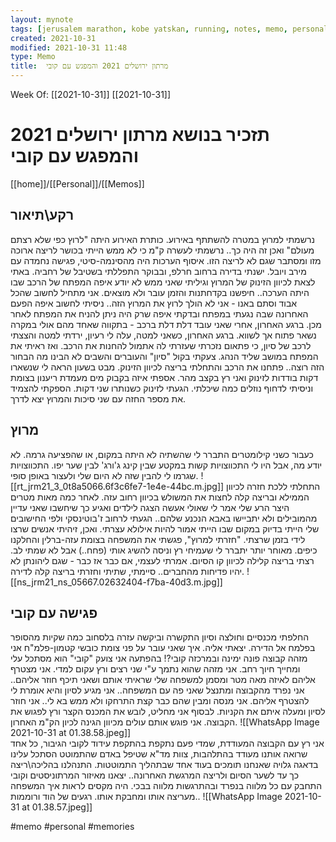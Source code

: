 ```yaml
---
layout: mynote
tags: [jerusalem marathon, kobe yatskan, running, notes, memo, personal, memory] 
created: 2021-10-31
modified: 2021-10-31 11:48
type: Memo
title:  מרתון ירושלים 2021 והמפגש עם קובי 
---
```

Week Of: [[2021-10-31]]
[[2021-10-31]]

# תזכיר בנושא  מרתון ירושלים 2021 והמפגש עם קובי 
[[home]]/[[Personal]]/[[Memos]]

## רקע\תיאור
נרשמתי למרוץ במטרה להשתתף באירוע. 
כותרת האירוע היתה "לרוץ כפי שלא רצתם מעולם" ואכן זה היה כך..
נרשמתי לעשרה ק"מ כי לא ממש הייתי בכושר לריצה ארוכה מזו ומסתבר שגם לא לריצה הזו. 
איסוף הערכות היה מהסינמה-סיטי, פגישה נחמדה עם מירב ויובל.
ישנתי בדירה ברחוב חרלפ, ובבוקר התפללתי בשטיבל של רחביה. 
באתי לצאת לכיוון הזינוק של המרוץ וגיליתי שאני ממש לא יודע איפה המפתח של הרכב שבו היתה הערכה.. חיפשנו בקדחתנות והזמן עובר ולא מוצאים. אני מתחיל לחשוב שהכל אבוד וסתם באנו - אני לא הולך לרוץ את המרוץ הזה.. 
ניסיתי לחשוב איפה הפעם האחרונה שבה נגעתי במפתח ובדקתי איפה שרק היה ניתן להניח את המפתח לאחר מכן. ברגע האחרון, אחרי שאני עובד דלת דלת ברכב - בתקווה שאחד מהם אולי במקרה נשאר פתוח אך לשווא. ברגע האחרון, כשאני למטה, עלה לי רעיון, ירדתי למטה והצצתי לרכב של סיון, כי פתאום נזכרתי שעזרתי לה אתמול להחנות את הרכב. ואז ראיתי את המפתח במושב שליד הנהג. צעקתי בקול "סיון" והעוברים והשבים לא הבינו מה הבחור הזה רוצה.. פתחנו את הרכב והתחלתי בריצה לכיוון הזינוק. מבט בשעון הראה לי שנשארו דקות בודדות לזינוק ואני רץ בקצב מהר. אספתי איזה בקבוק מים מעמדת ריענון בצומת וניסיתי לדחוף נוזלים כמה שיכלתי. הגעתי לזינוק כשנותרו שני דקות. הספקתי להצמיד את מספר החזה עם שני סיכות והמרוץ יצא לדרך.
## מרוץ 
כעבור כשני קילומטרים התברר לי שהשתיה לא היתה במקום, או שהפציעה גרמה. לא יודע מה, אבל היו לי התכווצויות קשות במקטע שבין קינג ג'ורג' לבין שער יפו. התכווצויות שגרמו לי להבין שזה לא היום שלי ולעצור באופן סופי.
![[rt_jrm21_3_0t8a5066.6f3c6fe7-1e4e-44bc.m.jpg]]
התחלתי ללכת חזרה לכיוון הממילא ובריצה קלה לחצות את המשולש בכיוון רחוב עזה. לאחר כמה מאות מטרים היצר הרע שלי אמר לי שאולי אעשה הצגה לילדים ואגיע כך שיחשבו שאני עדיין מהמובילים ולא יתביישו באבא הנכנע שלהם.. הגעתי לרחוב ז'בוטינסקי ולפי החישובים שלי הייתי בדיוק במקום שבו הייתי אמור להיות אילולא עצרתי. ואכן, זיהיתי אנשים שרצו לידי בזמן שרצתי. "חזרתי למרוץ", פגשתי את המשפחה בצומת עזה-ברלין והחלקנו כיפים. מאוחר יותר יתברר לי שעמיחי רץ וניסה להשיג אותי (פחח..) אבל לא שמתי לב. רצתי בריצה קלילה לכיוון קו הסיום. אמרתי לעצמי, אם כבר אז כבר - שגם ליהונתן לא יהיו פדיחות מהחברים.. 
סיימתי, שתיתי וחזרתי בריצה קלה לדירה.
![[ns_jrm21_ns_05667.02632404-f7ba-40d3.m.jpg]]
## פגישה עם קובי
החלפתי מכנסיים וחולצה וסיון התקשרה וביקשה עזרה בלסחוב כמה שקיות מהסופר בפלמח אל הדירה. יצאתי אליה. 
איך שאני עובר על פני צומת כובשי קטמון-פלמ"ח אני מזהה קבוצה פונה ימינה ובמרכזה קובי?! בהפתעה אני צועק "קובי" הוא מסתכל עלי ומחייך חיוך רחב. אני מזהה שהוא נתמך ע"י שני רצים ורץ עקום למדי. אני מצטרף אליהם לאיזה מאה מטר ומסמן למשפחה שלי שראיתי אותם ושאני תיכף חוזר אליהם.. אני נפרד מהקבוצה ומתנצל שאני פה עם המשפחה..
אני מגיע לסיון והיא אומרת לי להצטרף אליהם. אני מנסה ומבין שהם כבר קצת התרחקו ולא ממש בא לי.. אני חוזר לסיון ומעלה איתם את הקניות. 
לבסוף אני מחליט, לובש את המכנס הקצר ורץ לפגוש את הקבוצה. אני פוגש אותם עולים מכיוון הגינה לכיון הק"מ האחרון.
![[WhatsApp Image 2021-10-31 at 01.38.58.jpeg]]							
אני רץ עם הקבוצה המעודדת, שמדי פעם נתקפת בהתקפת עידוד לקובי הגיבור, כל אחד שרואה אותנו מעודד בהתלהבות, צוות מד"א שטיפל באדם שהתמוטט הסתכל עלינו בדאגה גלויה שאנחנו תומכים בעוד אחד שבתהליך התמוטטות. התנהלנו בהליכה\ריצה כך עד לשער הסיום ולריצה המרגשת האחרונה.. יצאנו מאיזור המרתוניסטים וקובי התחבק עם כל מלווה בנפרד ובהתרגשות מלווה בבכי. היה מקסים לראות איך המשפחה מעריצה אותו ומחבקת אותו. רגעים של הוד ורוממות.. 
![[WhatsApp Image 2021-10-31 at 01.38.57.jpeg]]


 

#memo 
#personal
#memories
